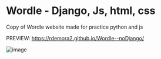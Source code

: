 # Wordle - Django, Js, html, css
 Copy of Wordle website made for practice python and js
 
 PREVIEW: https://rdemora2.github.io/Wordle--noDjango/
 
 ![image](https://user-images.githubusercontent.com/103211332/186955462-bf1918c0-bec7-45ce-8b2e-e4813bf7baf6.png)

